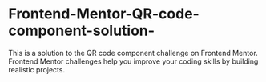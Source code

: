 # Frontend-Mentor-QR-code-component-solution-

This is a solution to the QR code component challenge on Frontend Mentor. Frontend Mentor challenges help you improve your coding skills by building realistic projects.

